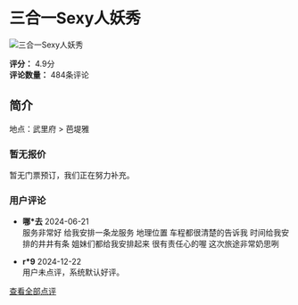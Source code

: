 # 三合一Sexy人妖秀

![三合一Sexy人妖秀](//img1.qunarzz.com/sight/p0/1608/e9/e904a09a3b6913d5a3.water.jpg_600x330_92ed56b9.jpg)

**评分：** 4.9分  
**评论数量：** 484条评论  

## 简介

地点：武里府 > 芭堤雅

### 暂无报价

暂无门票预订，我们正在努力补充。

### 用户评论

- **哪*去** 2024-06-21  
  服务非常好 给我安排一条龙服务 地理位置 车程都很清楚的告诉我 时间给我安排的井井有条 姐妹们都给我安排起来 很有责任心的喔 这次旅途非常奶思咧

- **r*9** 2024-12-22  
  用户未点评，系统默认好评。

[查看全部点评](https://touch.piao.qunar.com/touch/getCommentsAndTravelTips.htm?sightId=1751081693&pageSize=10&pageNum=1&fromType=SIGHT&cat=from_area%3Dmpl_guestsearch)
<!-- tcd_original_link https://touch.piao.qunar.com/touch/detail.htm?id=1751081693&cat=from_area%3Dmpl_guestsearch -->
